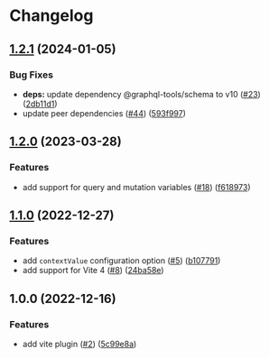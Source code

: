 # Changelog

## [1.2.1](https://github.com/mammadataei/vite-plugin-graphql-server/compare/v1.2.0...v1.2.1) (2024-01-05)


### Bug Fixes

* **deps:** update dependency @graphql-tools/schema to v10 ([#23](https://github.com/mammadataei/vite-plugin-graphql-server/issues/23)) ([2db11d1](https://github.com/mammadataei/vite-plugin-graphql-server/commit/2db11d15cc3b0be6e514e03a1997838250cb829a))
* update peer dependencies ([#44](https://github.com/mammadataei/vite-plugin-graphql-server/issues/44)) ([593f997](https://github.com/mammadataei/vite-plugin-graphql-server/commit/593f997b2d5c33d52ba85d23dfea02c54645d27a))

## [1.2.0](https://github.com/mammadataei/vite-plugin-graphql-server/compare/v1.1.0...v1.2.0) (2023-03-28)


### Features

* add support for query and mutation variables ([#18](https://github.com/mammadataei/vite-plugin-graphql-server/issues/18)) ([f618973](https://github.com/mammadataei/vite-plugin-graphql-server/commit/f6189733085f7d0c98d0767eac9ec0662d63c874))

## [1.1.0](https://github.com/mammadataei/vite-plugin-graphql-server/compare/v1.0.0...v1.1.0) (2022-12-27)


### Features

* add `contextValue` configuration option ([#5](https://github.com/mammadataei/vite-plugin-graphql-server/issues/5)) ([b107791](https://github.com/mammadataei/vite-plugin-graphql-server/commit/b1077918ab731fe5817542e707516745e49c4540))
* add support for Vite 4 ([#8](https://github.com/mammadataei/vite-plugin-graphql-server/issues/8)) ([24ba58e](https://github.com/mammadataei/vite-plugin-graphql-server/commit/24ba58e63527ec19b927640208b3cdec9353f690))

## 1.0.0 (2022-12-16)


### Features

* add vite plugin ([#2](https://github.com/mammadataei/vite-plugin-graphql-server/issues/2)) ([5c99e8a](https://github.com/mammadataei/vite-plugin-graphql-server/commit/5c99e8a028a12fc520f669cfeef4741a4f7f18ea))
